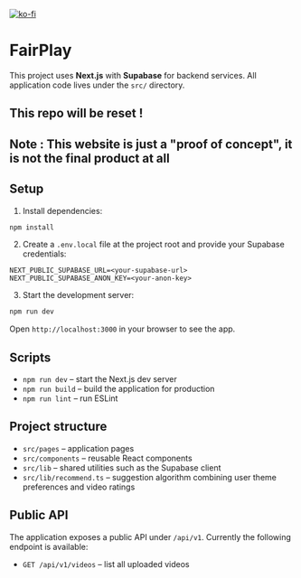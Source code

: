 [![ko-fi](https://ko-fi.com/img/githubbutton_sm.svg)](https://ko-fi.com/D1D31GU3L5)

# FairPlay

This project uses **Next.js** with **Supabase** for backend services. All application code lives under the `src/` directory.

## This repo will be reset !
## Note : This website is just a "proof of concept", it is not the final product at all

## Setup

1. Install dependencies:

```bash
npm install
```

2. Create a `.env.local` file at the project root and provide your Supabase credentials:

```env
NEXT_PUBLIC_SUPABASE_URL=<your-supabase-url>
NEXT_PUBLIC_SUPABASE_ANON_KEY=<your-anon-key>
```

3. Start the development server:

```bash
npm run dev
```

Open `http://localhost:3000` in your browser to see the app.

## Scripts

- `npm run dev` – start the Next.js dev server
- `npm run build` – build the application for production
- `npm run lint` – run ESLint

## Project structure

- `src/pages` – application pages
- `src/components` – reusable React components
- `src/lib` – shared utilities such as the Supabase client
- `src/lib/recommend.ts` – suggestion algorithm combining user theme preferences and video ratings

## Public API

The application exposes a public API under `/api/v1`. Currently the following endpoint is available:
- `GET /api/v1/videos` – list all uploaded videos
